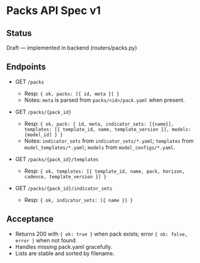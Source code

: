 # Packs API Spec v1

## Status
Draft — implemented in backend (routers/packs.py)

## Endpoints
- GET `/packs`
  - Resp: `{ ok, packs: [{ id, meta }] }`
  - Notes: `meta` is parsed from `packs/<id>/pack.yaml` when present.

- GET `/packs/{pack_id}`
  - Resp: `{ ok, pack: { id, meta, indicator_sets: [{name}], templates: [{ template_id, name, template_version }], models: [model_id] } }`
  - Notes: `indicator_sets` from `indicator_sets/*.yaml`; `templates` from `model_templates/*.yaml`; `models` from `model_configs/*.yaml`.

- GET `/packs/{pack_id}/templates`
  - Resp: `{ ok, templates: [{ template_id, name, pack, horizon, cadence, template_version }] }`

- GET `/packs/{pack_id}/indicator_sets`
  - Resp: `{ ok, indicator_sets: [{ name }] }`

## Acceptance
- Returns 200 with `{ ok: true }` when pack exists; error `{ ok: false, error }` when not found.
- Handles missing pack.yaml gracefully.
- Lists are stable and sorted by filename.

